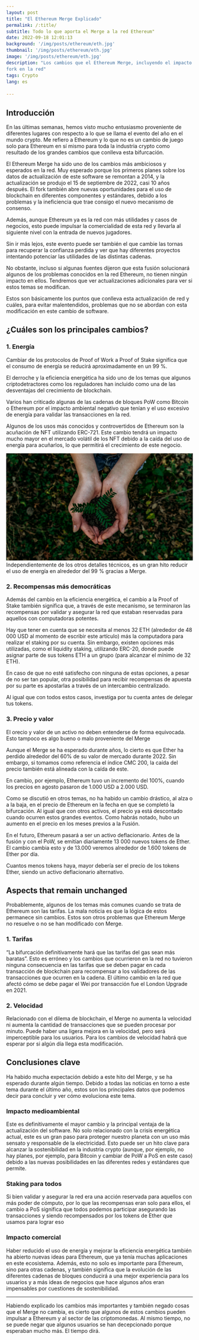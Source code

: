```yaml
---
layout: post
title: "El Ethereum Merge Explicado"
permalink: /:title/
subtitle: Todo lo que aporta el Merge a la red Ethereum"
date: 2022-09-18 12:01:13
background: '/img/posts/ethereum/eth.jpg'
thumbnail: '/img/posts/ethereum/eth.jpg'
image: '/img/posts/ethereum/eth.jpg'
description: "Los cambios que el Ethereum Merge, incluyendo el impacto que crean y qué aspectos no se modifican con este
fork en la red"
tags: Crypto
lang: es

---
```



## Introducción

<div class="text-article">
En las últimas semanas, hemos visto mucho entusiasmo proveniente de diferentes lugares con respecto a lo que se llama el evento del año en el mundo crypto. 
Me refiero a Ethereum y lo que no es un cambio de juego solo para Ethereum en sí mismo para toda la industria crypto como resultado de los grandes cambios que conlleva esta bifurcación.
</div>


El Ethereum Merge ha sido uno de los cambios más ambiciosos y esperados en la red. Muy esperado porque los primeros
planes sobre los datos de actualización de este software se remontan a 2014, y la actualización se produjo el 15 de
septiembre de 2022, casi 10 años después. El fork también abre nuevas oportunidades para el uso de blockchain en
diferentes componentes y estándares, debido a los problemas y la ineficiencia que trae consigo el nuevo mecanismo de
consenso.

Además, aunque Ethereum ya es la red con más utilidades y casos de negocios, esto puede impulsar la comercialidad de
esta red y llevarla al siguiente nivel con la entrada de nuevos jugadores.

Sin ir más lejos, este evento puede ser también el que cambie las tornas para recuperar la confianza perdida y ver que hay
diferentes proyectos intentando potenciar las utilidades de las distintas cadenas.

No obstante, incluso si algunas fuentes dijeron que esta fusión solucionará algunos de los problemas conocidos en la red
Ethereum, no tienen ningún impacto en ellos. Tendremos que ver actualizaciones adicionales para ver si estos temas se
modifican.

Estos son básicamente los puntos que conlleva esta actualización de red y cuáles, para evitar malentendidos, problemas
que no se abordan con esta modificación en este cambio de software.

## ¿Cuáles son los principales cambios?

### 1. Energía

Cambiar de los protocolos de Proof of Work a Proof of Stake significa que el consumo de energía se reducirá
aproximadamente en un 99 %.

El derroche y la eficiencia energética ha sido uno de los temas que algunos criptodetractores como los reguladores han
incluido como una de las desventajas del crecimiento de blockchain.

Varios han criticado algunas de las cadenas de bloques PoW como Bitcoin o Ethereum por el impacto ambiental negativo que
tenían y el uso excesivo de energía para validar las transacciones en la red.

Algunos de los usos más conocidos y controvertidos de Ethereum son la acuñación de NFT utilizando ERC-721. Este cambio
tendrá un impacto mucho mayor en el mercado volátil de los NFT debido a la caída del uso de energía para acuñarlos, lo
que permitirá el crecimiento de este negocio.


<p>
    <img class="img-fluid" src="/img/posts/ethereum/sustainable.jpeg" alt="Thinking about the future">
    <span class="caption text-muted">Independientemente de los otros detalles técnicos, es un gran hito reducir el uso de energía en alrededor del 99 % gracias a Merge.
</span>
</p>

### 2. Recompensas más democráticas

Además del cambio en la eficiencia energética, el cambio a la Proof of Stake también significa que, a través de este
mecanismo, se terminaron las recompensas por validar y asegurar la red que estaban reservadas para aquellos con
computadoras potentes.

Hay que tener en cuenta que se necesita al menos 32 ETH (alrededor de 48 000 USD al momento de escribir este artículo) más la
computadora para realizar el staking por su cuenta. Sin embargo, existen opciones más utilizadas, como el liquidity staking,
utilizando ERC-20, donde puede asignar parte de sus tokens ETH a un grupo (para alcanzar el mínimo de 32 ETH).

En caso de que no esté satisfecho con ninguna de estas opciones, a pesar de no ser tan popular, otra posibilidad para
recibir recompensas de apuesta por su parte es apostarlas a través de un intercambio centralizado.

Al igual que con todos estos casos, investiga por tu cuenta antes de delegar tus tokens.

### 3. Precio y valor

El orecio y valor de  un activo no deben entenderse de forma equivocada. Esto tampoco es algo bueno o malo proveniente del Merge

Aunque el Merge se ha esperado durante años, lo cierto es que Ether ha perdido alrededor del 60% de su valor de mercado
durante 2022. Sin embargo, si tomamos como referencia el índice CMC 200, la caída del precio también está alineada con
la caída de este.

En cambio, por ejemplo, Ethereum tuvo un incremento del 100%, cuando los precios en agosto pasaron de 1.000 USD a 2.000 USD.

Como se discutió en otros temas, no ha habido un cambio drástico, al alza o a la baja, en el precio de Ethereum en la
fecha en que se completó la bifurcación. Al igual que con otros activos, el precio ya está descontado cuando ocurren
estos grandes eventos. Como habrás notado, hubo un aumento en el precio en los meses previos a la Fusión.

En el futuro, Ethereum pasará a ser un activo deflacionario. Antes de la fusión y con el PoW, se emitían diariamente 13
000 nuevos tokens de Ether. El cambio cambia esto y de 13.000 veremos alrededor de 1.600 tokens de Ether por día.

Cuantos menos tokens haya, mayor debería ser el precio de los tokens Ether, siendo un activo deflacionario alternativo.

## Aspects that remain unchanged

Probablemente, algunos de los temas más comunes cuando se trata de Ethereum son las tarifas. La mala noticia es que la
lógica de estos permanece sin cambios. Estos son otros problemas que Ethereum Merge no resuelve o no se han modificado
con Merge.

### 1. Tarifas

“La bifurcación definitivamente hará que las tarifas del gas sean más baratas”. Esto es erróneo y los cambios que
ocurrieron en la red no tuvieron ninguna consecuencia en las tarifas que se deben pagar en cada transacción de
blockchain para recompensar a los validadores de las transacciones que ocurren en la cadena. El último cambio en la red
que afectó cómo se debe pagar el Wei por transacción fue el London Upgrade en 2021.

### 2. Velocidad

Relacionado con el dilema de blockchain, el Merge no aumenta la velocidad ni aumenta la cantidad de transacciones que se
pueden procesar por minuto. Puede haber una ligera mejora en la velocidad, pero será imperceptible para los usuarios.
Para los cambios de velocidad habrá que esperar por si algún día llega esta modificación.

## Conclusiones clave

Ha habido mucha expectación debido a este hito del Merge, y se ha esperado durante algún tiempo. Debido a todas las
noticias en torno a este tema durante el último año, estos son los principales datos que podemos decir para concluir y
ver cómo evoluciona este tema.

### Impacto medioambiental

Este es definitivamente el mayor cambio y la principal ventaja de la actualización del software. No solo relacionado con
la crisis energética actual, este es un gran paso para proteger nuestro planeta con un uso más sensato y responsable de
la electricidad. Esto puede ser un hito clave para alcanzar la sostenibilidad en la industria crypto (aunque, por
ejemplo, no hay planes, por ejemplo, para Bitcoin y cambiar de PoW a PoS en este caso) debido a las nuevas posibilidades
en las diferentes redes y estándares que permite.

### Staking para todos

Si bien validar y asegurar la red era una acción reservada para aquellos con más poder de cómputo, por lo que las
recompensas eran solo para ellos, el cambio a PoS significa que todos podemos participar asegurando las transacciones y
siendo recompensados ​​por los tokens de Ether que usamos para lograr eso

### Impacto comercial

Haber reducido el uso de energía y mejorar la eficiencia energética también ha abierto nuevas ideas para Ethereum, que
ya tenía muchas aplicaciones en este ecosistema. Además, esto no solo es importante para Ethereum, sino para otras
cadenas, y también significa que la evolución de las diferentes cadenas de bloques conducirá a una mejor experiencia
para los usuarios y a más ideas de negocios que hace algunos años eran impensables por cuestiones de sostenibilidad.


_____

Habiendo explicado los cambios más importantes y también negado cosas que el Merge no cambia, es cierto que algunos de
estos cambios pueden impulsar a Ethereum y al sector de las criptomonedas. Al mismo tiempo, no se puede negar que
algunos usuarios se han decepcionado porque esperaban mucho más. El tiempo dirá.




